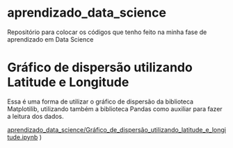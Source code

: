 # aprendizado_data_science
Repositório para colocar os códigos que tenho feito na minha fase de aprendizado em Data Science

# Gráfico de dispersão utilizando Latitude e Longitude

Essa é uma forma de utilizar o gráfico de dispersão da biblioteca Matplotilib, utilizando também a biblioteca Pandas como auxiliar para fazer a leitura dos dados. 

[aprendizado_data_science/Gráfico_de_dispersão_utilizando_latitude_e_longitude.ipynb](\aprendizado_data_science/Gráfico_de_dispersão_utilizando_latitude_e_longitude.ipynb)
)
